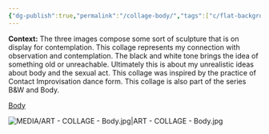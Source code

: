 ```yaml
---
{"dg-publish":true,"permalink":"/collage-body/","tags":["c/flat-background","c/hand","c/body","c/woman","c/colour-black","c/throphy","collage/year-2020","collage/book/2020","collage/series/crystallized-feelings"],"created":"2024-06-28T12:56:50.000-04:00","updated":"2025-08-26T15:00:17.921-04:00"}
---
```



**Context:** The three images compose some sort of sculpture that is on display for contemplation. This collage represents my connection with observation and contemplation. The black and white tone brings the idea of something old or unreachable. Ultimately this is about my unrealistic ideas about body and the sexual act. This collage was inspired by the practice of Contact Improvisation dance form. This collage is also part of the series B&W and Body.

[Body](https://www.instagram.com/p/B79hLBwBSON/)

![MEDIA/ART - COLLAGE - Body.jpg|ART - COLLAGE - Body.jpg](/img/user/MEDIA/ART%20-%20COLLAGE%20-%20Body.jpg)
